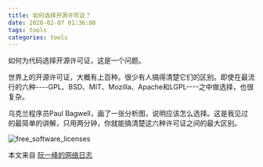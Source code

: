 ```yaml
---
title: 如何选择开源许可证？
date: 2020-02-07 01:36:08
tags: tools
categories: tools
---
```


如何为代码选择开源许可证，这是一个问题。

世界上的开源许可证，大概有上百种。很少有人搞得清楚它们的区别。即使在最流行的六种----GPL、BSD、MIT、Mozilla、Apache和LGPL----之中做选择，也很复杂。

乌克兰程序员Paul Bagwell，画了一张分析图，说明应该怎么选择。这是我见过的最简单的讲解，只用两分钟，你就能搞清楚这六种许可证之间的最大区别。

![free_software_licenses](http://blogpic.at15cm.com/free_software_licenses.png)



本文来自 [阮一峰的网络日志](http://www.ruanyifeng.com/blog/2011/05/how_to_choose_free_software_licenses.html)
